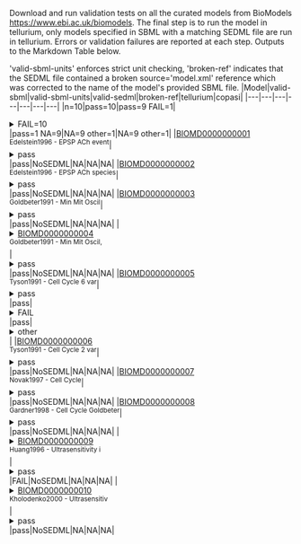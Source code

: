 
Download and run validation tests on all the curated models from BioModels https://www.ebi.ac.uk/biomodels.
The final step is to run the model in tellurium,
only models specified in SBML with a matching SEDML file are run in tellurium.
Errors or validation failures are reported at each step.
Outputs to the Markdown Table below.

'valid-sbml-units' enforces strict unit checking, 'broken-ref' indicates that the SEDML file contained
a broken source='model.xml' reference which was corrected to the name of the model's provided SBML file.
|Model|valid-sbml|valid-sbml-units|valid-sedml|broken-ref|tellurium|copasi|
|---|---|---|---|---|---|---|
|n=10|pass=10|pass=9 FAIL=1|<details><summary>FAIL=10</summary>n_NoSEDML=9 n_FAIL=1</details>|pass=1 NA=9|NA=9 other=1|NA=9 other=1|
|[BIOMD0000000001](https://www.ebi.ac.uk/biomodels/BIOMD0000000001)<br/><sup>Edelstein1996 - EPSP ACh event</sup>|<details><summary>pass</summary>[BIOMD0000000001_url.xml](https://www.ebi.ac.uk/biomodels/BIOMD0000000001#Files)</details>|pass|NoSEDML|NA|NA|NA|
|[BIOMD0000000002](https://www.ebi.ac.uk/biomodels/BIOMD0000000002)<br/><sup>Edelstein1996 - EPSP ACh species</sup>|<details><summary>pass</summary>[BIOMD0000000002_url.xml](https://www.ebi.ac.uk/biomodels/BIOMD0000000002#Files)</details>|pass|NoSEDML|NA|NA|NA|
|[BIOMD0000000003](https://www.ebi.ac.uk/biomodels/BIOMD0000000003)<br/><sup>Goldbeter1991 - Min Mit Oscil</sup>|<details><summary>pass</summary>[BIOMD0000000003_url.xml](https://www.ebi.ac.uk/biomodels/BIOMD0000000003#Files)</details>|pass|NoSEDML|NA|NA|NA|
|<details><summary>[BIOMD0000000004](https://www.ebi.ac.uk/biomodels/BIOMD0000000004)<br/><sup>Goldbeter1991 - Min Mit Oscil,</sup></summary><sup>Goldbeter1991 - Min Mit Oscil, Expl Inact</sup></details>|<details><summary>pass</summary>[BIOMD0000000004_url.xml](https://www.ebi.ac.uk/biomodels/BIOMD0000000004#Files)</details>|pass|NoSEDML|NA|NA|NA|
|[BIOMD0000000005](https://www.ebi.ac.uk/biomodels/BIOMD0000000005)<br/><sup>Tyson1991 - Cell Cycle 6 var</sup>|<details><summary>pass</summary>[BIOMD0000000005_url.xml](https://www.ebi.ac.uk/biomodels/BIOMD0000000005#Files)</details>|pass|<details><summary>FAIL</summary>[BIOMD0000000005_SED-ML.xml](https://www.ebi.ac.uk/biomodels/BIOMD0000000005#Files)</details>|pass|<details><summary>other</summary>````/root/in/BIOMD0000000005_SED-ML.xml499002.omex` is not a valid COMBINE/OMEX archive. - The SED-ML file at location `./BIOMD0000000005_SED-ML.xml` is invalid. - Data generator `total_cyclin` is invalid. - Variable `c1` is invalid. - One or more namespaces required for target `/sbml:sbml/sbml:model/sbml:listOfSpecies/sbml:species[@id='YT']` are not defined. No namespaces are defined for the target. - Data generator `pcyclin_cdc2` is invalid. - Variable `c2` is invalid. - One or more namespaces required for target `/sbml:sbml/sbml:model/sbml:listOfSpecies/sbml:species[@id='M']` are not defined. No namespaces are defined for the target.```</details>|<details><summary>other</summary>````/root/in/BIOMD0000000005_SED-ML.xml557548.omex` is not a valid COMBINE/OMEX archive. - The SED-ML file at location `./BIOMD0000000005_SED-ML.xml` is invalid. - Data generator `total_cyclin` is invalid. - Variable `c1` is invalid. - One or more namespaces required for target `/sbml:sbml/sbml:model/sbml:listOfSpecies/sbml:species[@id='YT']` are not defined. No namespaces are defined for the target. - Data generator `pcyclin_cdc2` is invalid. - Variable `c2` is invalid. - One or more namespaces required for target `/sbml:sbml/sbml:model/sbml:listOfSpecies/sbml:species[@id='M']` are not defined. No namespaces are defined for the target.```</details>|
|[BIOMD0000000006](https://www.ebi.ac.uk/biomodels/BIOMD0000000006)<br/><sup>Tyson1991 - Cell Cycle 2 var</sup>|<details><summary>pass</summary>[BIOMD0000000006_url.xml](https://www.ebi.ac.uk/biomodels/BIOMD0000000006#Files)</details>|pass|NoSEDML|NA|NA|NA|
|[BIOMD0000000007](https://www.ebi.ac.uk/biomodels/BIOMD0000000007)<br/><sup>Novak1997 - Cell Cycle</sup>|<details><summary>pass</summary>[BIOMD0000000007_url.xml](https://www.ebi.ac.uk/biomodels/BIOMD0000000007#Files)</details>|pass|NoSEDML|NA|NA|NA|
|[BIOMD0000000008](https://www.ebi.ac.uk/biomodels/BIOMD0000000008)<br/><sup>Gardner1998 - Cell Cycle Goldbeter</sup>|<details><summary>pass</summary>[BIOMD0000000008_url.xml](https://www.ebi.ac.uk/biomodels/BIOMD0000000008#Files)</details>|pass|NoSEDML|NA|NA|NA|
|<details><summary>[BIOMD0000000009](https://www.ebi.ac.uk/biomodels/BIOMD0000000009)<br/><sup>Huang1996 - Ultrasensitivity i</sup></summary><sup>Huang1996 - Ultrasensitivity in MAPK cascade</sup></details>|<details><summary>pass</summary>[BIOMD0000000009_url.xml](https://www.ebi.ac.uk/biomodels/BIOMD0000000009#Files)</details>|FAIL|NoSEDML|NA|NA|NA|
|<details><summary>[BIOMD0000000010](https://www.ebi.ac.uk/biomodels/BIOMD0000000010)<br/><sup>Kholodenko2000 - Ultrasensitiv</sup></summary><sup>Kholodenko2000 - Ultrasensitivity and negative feedback bring oscillations in MAPK cascade</sup></details>|<details><summary>pass</summary>[BIOMD0000000010_url.xml](https://www.ebi.ac.uk/biomodels/BIOMD0000000010#Files)</details>|pass|NoSEDML|NA|NA|NA|
